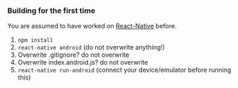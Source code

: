 ### Building for the first time

You are assumed to have worked on [React-Native](https://facebook.github.io/react-native/docs/getting-started.html#content) before.

1. `npm install`
2. `react-native android` (do not overwrite anything!)
3. Overwrite .gitignore? do not overwrite
4. Overwrite index.android.js? do not overwrite
5. `react-native run-android` (connect your device/emulator before running this)

